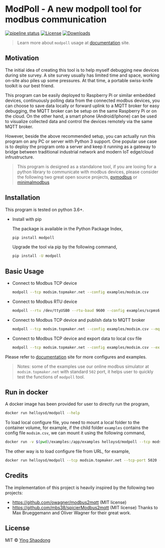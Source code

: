 # ModPoll - A new modpoll tool for modbus communication

[![pipeline status](https://gitlab.com/helloysd/modpoll/badges/master/pipeline.svg)](https://gitlab.com/helloysd/modpoll/-/commits/master)
[![License](https://img.shields.io/pypi/l/modpoll)](https://gitlab.com/helloysd/modpoll/-/blob/master/LICENSE)
[![Downloads](http://pepy.tech/badge/modpoll)](http://pepy.tech/project/modpoll)

> Learn more about `modpoll` usage at [documentation](https://helloysd.gitlab.io/modpoll) site. 

## Motivation

The initial idea of creating this tool is to help myself debugging new devices during site survey. A site survey usually has limited time and space, working on-site also piles up some pressures. At that time, a portable swiss-knife toolkit is our best friend.

This program can be easily deployed to Raspberry Pi or similar embedded devices, continuously polling data from the connected modbus devices, you can choose to save data locally or forward uplink to a MQTT broker for easy debugging, the MQTT broker can be setup on the same Raspberry Pi or on the cloud. On the other hand, a smart phone (Android/Iphone) can be used to visualize collected data and control the devices remotely via the same MQTT broker. 

However, beside the above recommended setup, you can actually run this program on any PC or server with Python 3 support. One popular use case is to deploy the program onto a server and keep it running as a gateway to bridge between traditional industrial network and modern IoT edge/cloud infrustructure. 

> This program is designed as a standalone tool, if you are looing for a python library to communicate with modbus devices, please consider the following two great open source projects, [pymodbus](https://github.com/riptideio/pymodbus) or [minimalmodbus](https://github.com/pyhys/minimalmodbus)

## Installation

This program is tested on python 3.6+.

- Install with pip

  The package is available in the Python Package Index, 

  ```bash
  pip install modpoll
  ```

  Upgrade the tool via pip by the following command,

  ```bash
  pip install -U modpoll
  ```

## Basic Usage

- Connect to Modbus TCP device

  ```bash
  modpoll --tcp modsim.topmaker.net --config examples/modsim.csv

  ```

- Connect to Modbus RTU device 

  ```bash
  modpoll --rtu /dev/ttyUSB0 --rtu-baud 9600 --config examples/scpms6.csv

  ```

- Connect to Modbus TCP device and publish data to MQTT broker 

  ```bash
  modpoll --tcp modsim.topmaker.net --config examples/modsim.csv --mqtt-host iot.topmaker.net

  ```

- Connect to Modbus TCP device and export data to local csv file

  ```bash
  modpoll --tcp modsim.topmaker.net --config examples/modsim.csv --export data.csv

  ```

Please refer to [documentation](https://helloysd.gitlab.io/modpoll) site for more configures and examples.

> Notes: some of the examples use our online modbus simulator at `modsim.topmaker.net` with standard `502` port, it helps user to quickly test the functions of `modpoll` tool. 


## Run in docker

A docker image has been provided for user to directly run the program, 

  ```bash
  docker run helloysd/modpoll --help
  ```

To load local configure file, you need to mount a local folder to the container volume, 
for example, if the child folder `examples` contains the config file `modsim.csv`, we can mount it using the following command, 

  ```bash
  docker run -v $(pwd)/examples:/app/examples helloysd/modpoll --tcp modsim.topmaker.net --config /app/examples/modsim.csv
  ```

The other way is to load configure file from URL, for example, 

  ```bash
  docker run helloysd/modpoll --tcp modsim.topmaker.net --tcp-port 5020 --config https://raw.githubusercontent.com/gavinying/modpoll/master/examples/modsim.csv
  ```


## Credits

The implementation of this project is heavily inspired by the following two projects:
- https://github.com/owagner/modbus2mqtt (MIT license)
- https://github.com/mbs38/spicierModbus2mqtt (MIT license)
Thanks to Max Brueggemann and Oliver Wagner for their great work. 

## License

MIT © [Ying Shaodong](helloysd@foxmail.com)
